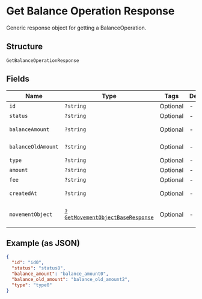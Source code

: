 
# Get Balance Operation Response

Generic response object for getting a BalanceOperation.

## Structure

`GetBalanceOperationResponse`

## Fields

| Name | Type | Tags | Description | Getter | Setter |
|  --- | --- | --- | --- | --- | --- |
| `id` | `?string` | Optional | - | getId(): ?string | setId(?string id): void |
| `status` | `?string` | Optional | - | getStatus(): ?string | setStatus(?string status): void |
| `balanceAmount` | `?string` | Optional | - | getBalanceAmount(): ?string | setBalanceAmount(?string balanceAmount): void |
| `balanceOldAmount` | `?string` | Optional | - | getBalanceOldAmount(): ?string | setBalanceOldAmount(?string balanceOldAmount): void |
| `type` | `?string` | Optional | - | getType(): ?string | setType(?string type): void |
| `amount` | `?string` | Optional | - | getAmount(): ?string | setAmount(?string amount): void |
| `fee` | `?string` | Optional | - | getFee(): ?string | setFee(?string fee): void |
| `createdAt` | `?string` | Optional | - | getCreatedAt(): ?string | setCreatedAt(?string createdAt): void |
| `movementObject` | [`?GetMovementObjectBaseResponse`](../../doc/models/get-movement-object-base-response.md) | Optional | - | getMovementObject(): ?GetMovementObjectBaseResponse | setMovementObject(?GetMovementObjectBaseResponse movementObject): void |

## Example (as JSON)

```json
{
  "id": "id0",
  "status": "status8",
  "balance_amount": "balance_amount0",
  "balance_old_amount": "balance_old_amount2",
  "type": "type0"
}
```

